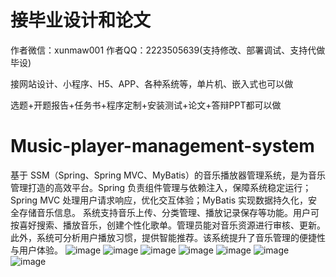 # 接毕业设计和论文
作者微信：xunmaw001  作者QQ：2223505639(支持修改、部署调试、支持代做毕设)

接网站设计、小程序、H5、APP、各种系统等，单片机、嵌入式也可以做

选题+开题报告+任务书+程序定制+安装测试+论文+答辩PPT都可以做
# Music-player-management-system
基于 SSM（Spring、Spring MVC、MyBatis）的音乐播放器管理系统，是为音乐管理打造的高效平台。Spring 负责组件管理与依赖注入，保障系统稳定运行；Spring MVC 处理用户请求响应，优化交互体验；MyBatis 实现数据持久化，安全存储音乐信息。  系统支持音乐上传、分类管理、播放记录保存等功能。用户可按喜好搜索、播放音乐，创建个性化歌单。管理员能对音乐资源进行审核、更新。此外，系统可分析用户播放习惯，提供智能推荐。该系统提升了音乐管理的便捷性与用户体验。 
![image](https://github.com/user-attachments/assets/f7a6b178-d73b-445a-a898-a487495bca08)
![image](https://github.com/user-attachments/assets/5e346fec-7109-46c4-bc5b-75873dd306aa)
![image](https://github.com/user-attachments/assets/1f012d00-ee49-49a0-86ca-115b63f9d9fa)
![image](https://github.com/user-attachments/assets/4d3e70ad-341f-4ea4-a2ab-e05af4e8db4c)
![image](https://github.com/user-attachments/assets/58cc4c2b-5ca7-484c-8357-dfb5aaa9bc46)
![image](https://github.com/user-attachments/assets/e14b147c-4f92-45d3-8e04-db4eea0adb20)
![image](https://github.com/user-attachments/assets/9740659f-94b7-4792-8d3a-290d563c3b3e)
